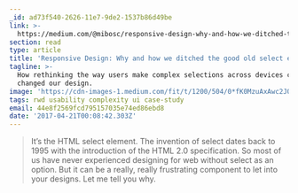 ```yaml
---
_id: ad73f540-2626-11e7-9de2-1537b86d49be
link: >-
  https://medium.com/@mibosc/responsive-design-why-and-how-we-ditched-the-good-old-select-element-bc190d62eff5
section: read
type: article
title: 'Responsive Design: Why and how we ditched the good old select element'
tagline: >-
  How rethinking the way users make complex selections across devices completely
  changed our design.
image: 'https://cdn-images-1.medium.com/fit/t/1200/504/0*fK0MzuAxAwc2JQxt.png'
tags: rwd usability complexity ui case-study
email: 44e8f2569fcd795157035e74ed86ebd8
date: '2017-04-21T00:08:42.303Z'
---
```

> It’s the HTML select element. The invention of select dates back to 1995 with the introduction of the HTML 2.0 specification. So most of us have never experienced designing for web without select as an option. But it can be a really, really frustrating component to let into your designs. Let me tell you why.
